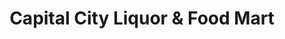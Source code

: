 ---
title: "Capital City Liquor & Food Mart"
url: /carson-city/capital-city-liquor-and-food-mart/
shop: convenience
---